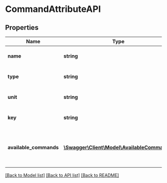 # CommandAttributeAPI

## Properties
Name | Type | Description | Notes
------------ | ------------- | ------------- | -------------
**name** | **string** | The name of the attribute | 
**type** | **string** | The type of the attribute | 
**unit** | **string** | The unit of the attribute | [optional] 
**key** | **string** | The key of the attribute | 
**available_commands** | [**\Swagger\Client\Model\AvailableCommand[]**](AvailableCommand.md) | The commands available of the command attribute | 

[[Back to Model list]](../../README.md#documentation-for-models) [[Back to API list]](../../README.md#documentation-for-api-endpoints) [[Back to README]](../../README.md)

